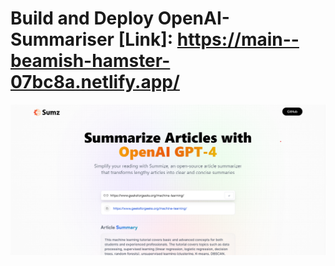 # Build and Deploy OpenAI-Summariser [Link]: https://main--beamish-hamster-07bc8a.netlify.app/ 
![OpenAI-Summariser](/public/OpenAI-Summarizer.png)



